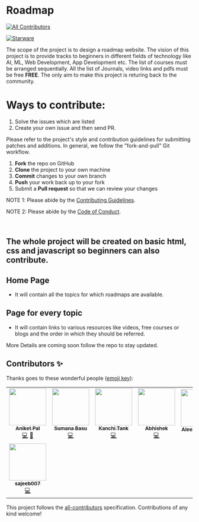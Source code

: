 # Roadmap
<!-- ALL-CONTRIBUTORS-BADGE:START - Do not remove or modify this section -->
[![All Contributors](https://img.shields.io/badge/all_contributors-8-orange.svg?style=flat-square)](#contributors-)
<!-- ALL-CONTRIBUTORS-BADGE:END -->
[![Starware](https://img.shields.io/badge/Starware-⭐-black?labelColor=f9b00d)](https://github.com/zepfietje/starware)
<!-- ALL-CONTRIBUTORS-BADGE:START - Do not remove or modify this section -->

The scope of the project is to design a roadmap website. The vision of this project is to provide tracks to beginners in different fields of technology like AI, ML, Web Development, App Development etc. The list of courses must be arranged sequentially. All the list of Journals, video links and pdfs must be free **FREE**. The only aim to make this project is returing back to the community.

# Ways to contribute:
1. Solve the issues which are listed
2. Create your own issue and then send PR.

Please refer to the project's style and contribution guidelines for submitting patches and additions. In general, we follow the "fork-and-pull" Git workflow.

 1. **Fork** the repo on GitHub
 2. **Clone** the project to your own machine
 3. **Commit** changes to your own branch
 4. **Push** your work back up to your fork
 5. Submit a **Pull request** so that we can review your changes

NOTE 1: Please abide by the [Contributing Guidelines](https://github.com/Webwiznitr/Project-basil/blob/main/CONTRIBUTING.md).

NOTE 2: Please abide by the [Code of Conduct](https://github.com/Webwiznitr/Project-basil/blob/main/CODE_OF_CONDUCT.md).

<br>

## The whole project will be created on basic html, css and javascript so beginners can also contribute.
 
## Home Page 
- It will contain all the topics for which roadmaps are available.

## Page for every topic
- It will contain links to various resources like videos, free courses or blogs and the order in which they should be referred.

More Details are coming soon follow the repo to stay updated.

## Contributors ✨

Thanks goes to these wonderful people ([emoji key](https://allcontributors.org/docs/en/emoji-key)):

<!-- ALL-CONTRIBUTORS-LIST:START - Do not remove or modify this section -->
<!-- prettier-ignore-start -->
<!-- markdownlint-disable -->
<table>
  <tr>
    <td align="center"><a href="http://aliferous.xyz/"><img src="https://avatars2.githubusercontent.com/u/67703407?v=4" width="100px;" alt=""/><br /><sub><b>Aniket Pal</b></sub></a><br /><a href="https://github.com/Webwiznitr/Project-basil/commits?author=Aniket762" title="Code">💻</a> <a href="https://github.com/Webwiznitr/Project-basil/commits?author=Aniket762" title="Documentation">📖</a></td>
    <td align="center"><a href="http://aliferous.xyz/"><img src="https://avatars3.githubusercontent.com/u/63084088?v=4" width="100px;" alt=""/><br /><sub><b>Sumana Basu</b></sub></a><br /><a href="https://github.com/Webwiznitr/Project-basil/commits?author=sumana2001" title="Code">💻</a></td>
    <td align="center"><a href="https://www.linkedin.com/in/kanchitank"><img src="https://avatars3.githubusercontent.com/u/65490196?v=4" width="100px;" alt=""/><br /><sub><b>Kanchi Tank</b></sub></a><br /><a href="https://github.com/Webwiznitr/Project-basil/commits?author=kanchitank" title="Code">💻</a></td>
    <td align="center"><a href="https://github.com/AbhishekLwagun"><img src="https://avatars0.githubusercontent.com/u/69157459?v=4" width="100px;" alt=""/><br /><sub><b>Abhishek</b></sub></a><br /><a href="https://github.com/Webwiznitr/Project-basil/commits?author=AbhishekLwagun" title="Code">💻</a></td>
    <td align="center"><a href="https://github.com/aleenajoseph993"><img src="https://avatars0.githubusercontent.com/u/62883961?v=4" width="100px;" alt=""/><br /><sub><b>Aleena Joseph</b></sub></a><br /><a href="https://github.com/Webwiznitr/Project-basil/commits?author=aleenajoseph993" title="Documentation">📖</a></td>
    <td align="center"><a href="http://colina.dev/"><img src="https://avatars2.githubusercontent.com/u/31748140?v=4" width="100px;" alt=""/><br /><sub><b>Abigail Colina</b></sub></a><br /><a href="https://github.com/Webwiznitr/Project-basil/commits?author=maenad" title="Code">💻</a></td>
    <td align="center"><a href="https://github.com/AnkitSingh-zm"><img src="https://avatars3.githubusercontent.com/u/66105983?v=4" width="100px;" alt=""/><br /><sub><b>Ankit Singh</b></sub></a><br /><a href="https://github.com/Webwiznitr/Project-basil/commits?author=AnkitSingh-zm" title="Code">💻</a></td>
  </tr>
  <tr>
    <td align="center"><a href="https://github.com/sajeeb007"><img src="https://avatars0.githubusercontent.com/u/62443848?v=4" width="100px;" alt=""/><br /><sub><b>sajeeb007</b></sub></a><br /><a href="https://github.com/Webwiznitr/Project-basil/commits?author=sajeeb007" title="Code">💻</a></td>
  </tr>
</table>

<!-- markdownlint-enable -->
<!-- prettier-ignore-end -->
<!-- ALL-CONTRIBUTORS-LIST:END -->

This project follows the [all-contributors](https://github.com/all-contributors/all-contributors) specification. Contributions of any kind welcome!
